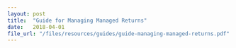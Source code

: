 ```yaml
---
layout: post
title:  "Guide for Managing Managed Returns"
date:   2018-04-01
file_url: "/files/resources/guides/guide-managing-managed-returns.pdf"
---
```


